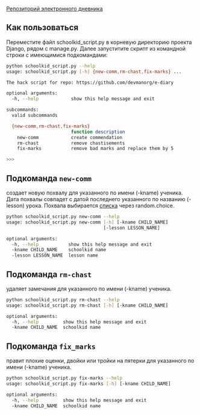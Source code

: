 [Репозиторий электронного дневника](https://github.com/devmanorg/e-diary)

## Как пользоваться
Переместите файл schoolkid_script.py в корневую директорию проекта Django, рядом с manage.py.
Далее запуститите скрипт из командной строки с имеющимися подкомандами:

```bash
python schoolkid_script.py --help
usage: schoolkid_script.py [-h] {new-comm,rm-chast,fix-marks} ...

The hack script for repo: https://github.com/devmanorg/e-diary

optional arguments:
  -h, --help            show this help message and exit

subcommands:
  valid subcommands

  {new-comm,rm-chast,fix-marks}
                        function description
    new-comm            create commendation
    rm-chast            remove chastisements
    fix-marks           remove bad marks and replace them by 5

>>>
```
## Подкоманда `new-comm`  
создает новую похвалу для указанного по имени (-kname) ученика. 
Дата похвалы совпадет с датой последнего указанного по названию (-lesson) урока.
Похвала выбирается [списка](https://pedsovet.org/beta/article/30-sposobov-pohvalit-ucenika) через random.choice. 

```bash
python schoolkid_script.py new-comm --help
usage: schoolkid_script.py new-comm [-h] [-kname CHILD_NAME]
                                    [-lesson LESSON_NAME]

optional arguments:
  -h, --help           show this help message and exit
  -kname CHILD_NAME    schoolkid name
  -lesson LESSON_NAME  lesson name
```
## Подкоманда `rm-chast` 
удаляет замечания для указанного по имени (-kname) ученика.

```bash
python schoolkid_script.py rm-chast --help
usage: schoolkid_script.py rm-chast [-h] [-kname CHILD_NAME]

optional arguments:
  -h, --help         show this help message and exit
  -kname CHILD_NAME  schoolkid name

```

## Подкоманда `fix_marks` 
правит плохие оценки, двойки или тройки на пятерки для указанного по имени (-kname) ученика.

```bash
python schoolkid_script.py fix-marks --help
usage: schoolkid_script.py fix-marks [-h] [-kname CHILD_NAME]

optional arguments:
  -h, --help         show this help message and exit
  -kname CHILD_NAME  schoolkid name

```
